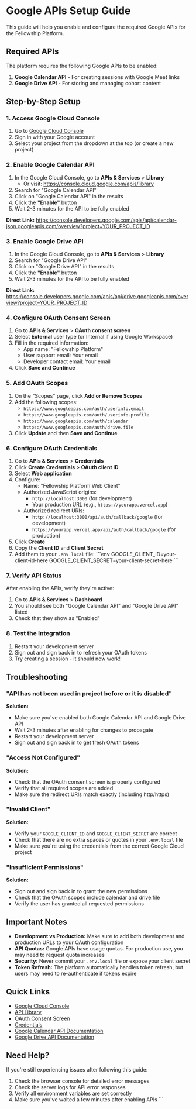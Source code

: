 # Google APIs Setup Guide

This guide will help you enable and configure the required Google APIs for the Fellowship Platform.

## Required APIs

The platform requires the following Google APIs to be enabled:

1. **Google Calendar API** - For creating sessions with Google Meet links
2. **Google Drive API** - For storing and managing cohort content

## Step-by-Step Setup

### 1. Access Google Cloud Console

1. Go to [Google Cloud Console](https://console.cloud.google.com/)
2. Sign in with your Google account
3. Select your project from the dropdown at the top (or create a new project)

### 2. Enable Google Calendar API

1. In the Google Cloud Console, go to **APIs & Services** > **Library**
   - Or visit: https://console.cloud.google.com/apis/library
2. Search for "Google Calendar API"
3. Click on "Google Calendar API" in the results
4. Click the **"Enable"** button
5. Wait 2-3 minutes for the API to be fully enabled

**Direct Link:** https://console.developers.google.com/apis/api/calendar-json.googleapis.com/overview?project=YOUR_PROJECT_ID

### 3. Enable Google Drive API

1. In the Google Cloud Console, go to **APIs & Services** > **Library**
2. Search for "Google Drive API"
3. Click on "Google Drive API" in the results
4. Click the **"Enable"** button
5. Wait 2-3 minutes for the API to be fully enabled

**Direct Link:** https://console.developers.google.com/apis/api/drive.googleapis.com/overview?project=YOUR_PROJECT_ID

### 4. Configure OAuth Consent Screen

1. Go to **APIs & Services** > **OAuth consent screen**
2. Select **External** user type (or Internal if using Google Workspace)
3. Fill in the required information:
   - App name: "Fellowship Platform"
   - User support email: Your email
   - Developer contact email: Your email
4. Click **Save and Continue**

### 5. Add OAuth Scopes

1. On the "Scopes" page, click **Add or Remove Scopes**
2. Add the following scopes:
   - `https://www.googleapis.com/auth/userinfo.email`
   - `https://www.googleapis.com/auth/userinfo.profile`
   - `https://www.googleapis.com/auth/calendar`
   - `https://www.googleapis.com/auth/drive.file`
3. Click **Update** and then **Save and Continue**

### 6. Configure OAuth Credentials

1. Go to **APIs & Services** > **Credentials**
2. Click **Create Credentials** > **OAuth client ID**
3. Select **Web application**
4. Configure:
   - Name: "Fellowship Platform Web Client"
   - Authorized JavaScript origins:
     - `http://localhost:3000` (for development)
     - Your production URL (e.g., `https://yourapp.vercel.app`)
   - Authorized redirect URIs:
     - `http://localhost:3000/api/auth/callback/google` (for development)
     - `https://yourapp.vercel.app/api/auth/callback/google` (for production)
5. Click **Create**
6. Copy the **Client ID** and **Client Secret**
7. Add them to your `.env.local` file:
   \`\`\`env
   GOOGLE_CLIENT_ID=your-client-id-here
   GOOGLE_CLIENT_SECRET=your-client-secret-here
   \`\`\`

### 7. Verify API Status

After enabling the APIs, verify they're active:

1. Go to **APIs & Services** > **Dashboard**
2. You should see both "Google Calendar API" and "Google Drive API" listed
3. Check that they show as "Enabled"

### 8. Test the Integration

1. Restart your development server
2. Sign out and sign back in to refresh your OAuth tokens
3. Try creating a session - it should now work!

## Troubleshooting

### "API has not been used in project before or it is disabled"

**Solution:**

- Make sure you've enabled both Google Calendar API and Google Drive API
- Wait 2-3 minutes after enabling for changes to propagate
- Restart your development server
- Sign out and sign back in to get fresh OAuth tokens

### "Access Not Configured"

**Solution:**

- Check that the OAuth consent screen is properly configured
- Verify that all required scopes are added
- Make sure the redirect URIs match exactly (including http/https)

### "Invalid Client"

**Solution:**

- Verify your `GOOGLE_CLIENT_ID` and `GOOGLE_CLIENT_SECRET` are correct
- Check that there are no extra spaces or quotes in your `.env.local` file
- Make sure you're using the credentials from the correct Google Cloud project

### "Insufficient Permissions"

**Solution:**

- Sign out and sign back in to grant the new permissions
- Check that the OAuth scopes include calendar and drive.file
- Verify the user has granted all requested permissions

## Important Notes

- **Development vs Production:** Make sure to add both development and production URLs to your OAuth configuration
- **API Quotas:** Google APIs have usage quotas. For production use, you may need to request quota increases
- **Security:** Never commit your `.env.local` file or expose your client secret
- **Token Refresh:** The platform automatically handles token refresh, but users may need to re-authenticate if tokens expire

## Quick Links

- [Google Cloud Console](https://console.cloud.google.com/)
- [API Library](https://console.cloud.google.com/apis/library)
- [OAuth Consent Screen](https://console.cloud.google.com/apis/credentials/consent)
- [Credentials](https://console.cloud.google.com/apis/credentials)
- [Google Calendar API Documentation](https://developers.google.com/calendar/api)
- [Google Drive API Documentation](https://developers.google.com/drive/api)

## Need Help?

If you're still experiencing issues after following this guide:

1. Check the browser console for detailed error messages
2. Check the server logs for API error responses
3. Verify all environment variables are set correctly
4. Make sure you've waited a few minutes after enabling APIs
   \`\`\`

```typescript file="" isHidden

```
